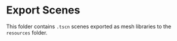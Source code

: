 # Export Scenes

This folder contains `.tscn` scenes exported as mesh libraries to the `resources` folder.
